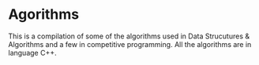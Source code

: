 # Agorithms
This is a compilation of some of the algorithms used in Data Strucutures & Algorithms and a few in competitive programming. All the algorithms are in language C++.

